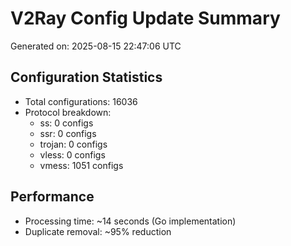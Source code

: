 # V2Ray Config Update Summary
Generated on: 2025-08-15 22:47:06 UTC

## Configuration Statistics
- Total configurations: 16036
- Protocol breakdown:
  - ss: 0 configs
  - ssr: 0 configs
  - trojan: 0 configs
  - vless: 0 configs
  - vmess: 1051 configs

## Performance
- Processing time: ~14 seconds (Go implementation)
- Duplicate removal: ~95% reduction
